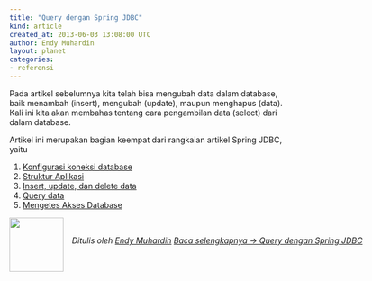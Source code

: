 ```yaml
---
title: "Query dengan Spring JDBC"
kind: article
created_at: 2013-06-03 13:08:00 UTC
author: Endy Muhardin
layout: planet
categories:
- referensi
---
```

<p>Pada artikel sebelumnya kita telah bisa mengubah data dalam database, baik menambah (insert), mengubah (update), maupun menghapus (data). Kali ini kita akan membahas tentang cara pengambilan data (select) dari dalam database.</p>

<p>Artikel ini merupakan bagian keempat dari rangkaian artikel Spring JDBC, yaitu</p>

<ol>
<li><a href="http://software.endy.muhardin.com/java/konfigurasi-koneksi-database-dengan-spring/">Konfigurasi koneksi database</a></li>
<li><a href="http://software.endy.muhardin.com/java/struktur-aplikasi-java-dengan-spring-dan-maven/">Struktur Aplikasi</a></li>
<li><a href="http://software.endy.muhardin.com/java/insert-update-delete-dengan-spring-jdbc/">Insert, update, dan delete data</a></li>
<li><a href="http://software.endy.muhardin.com/java/query-dengan-spring-jdbc/">Query data</a></li>
<li><a href="http://software.endy.muhardin.com/java/mengetes-akses-database/">Mengetes Akses Database</a></li>
</ol>


<div class="author">
  <img src="http://www.gravatar.com/avatar/31694bbf42349c6b6adfe893bb1e19d8.png" style="width: 96px; height: 96;">
  <span style="position: absolute; padding: 32px 15px;">
    <i>Ditulis oleh <a href="http://about.me/endy.muhardin">Endy Muhardin</a> 
    <a class="more-link" href="http://software.endy.muhardin.com/java/query-dengan-spring-jdbc/">Baca selengkapnya &rarr; Query dengan Spring JDBC</a></i>
  </span>
</div>
